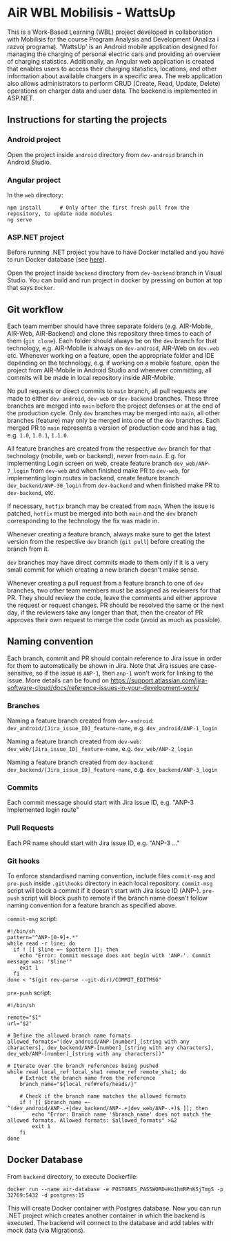 # AiR WBL Mobilisis - WattsUp

This is a Work-Based Learning (WBL) project developed in collaboration with Mobilisis for the course Program Analysis and Development (Analiza i razvoj programa). 'WattsUp' is an Android mobile application designed for managing the charging of personal electric cars and providing an overview of charging statistics. Additionally, an Angular web application is created that enables users to access their charging statistics, locations, and other information about available chargers in a specific area. The web application also allows administrators to perform CRUD (Create, Read, Update, Delete) operations on charger data and user data. The backend is implemented in ASP.NET.

## Instructions for starting the projects

### Android project

Open the project inside `android` directory from `dev-android` branch in Android Studio.

### Angular project

In the `web` directory:
```
npm install      # Only after the first fresh pull from the repository, to update node modules
ng serve
```

### ASP.NET project

Before running .NET project you have to have Docker installed and you have to run Docker database (see [here](#docker-database)).

Open the project inside `backend` directory from `dev-backend` branch in Visual Studio. You can build and run project in docker by pressing on button at top that says `Docker`.

## Git workflow

Each team member should have three separate folders (e.g. AIR-Mobile, AIR-Web, AIR-Backend) and clone this repository three times to each of them (`git clone`). Each folder should always be on the `dev` branch for that technology, e.g. AIR-Mobile is always on `dev-android`, AIR-Web on `dev-web` etc. Whenever working on a feature, open the appropriate folder and IDE depending on the technology, e.g. if working on a mobile feature, open the project from AIR-Mobile in Android Studio and whenever committing, all commits will be made in local repository inside AIR-Mobile.

No pull requests or direct commits to `main` branch, all pull requests are made to either `dev-android`, `dev-web` or `dev-backend` branches. These three branches are merged into `main` before the project defenses or at the end of the production cycle. Only `dev` branches may be merged into `main`, all other branches (feature) may only be merged into one of the `dev` branches. Each merged PR to `main` represents a version of production code and has a tag, e.g. `1.0`, `1.0.1`, `1.1.0`.

All feature branches are created from the respective `dev` branch for that technology (mobile, web or backend), never from `main`. E.g. for implementing Login screen on web, create feature branch `dev_web/ANP-7_login` from `dev-web` and when finished make PR to `dev-web`, for implementing login routes in backend, create feature branch `dev_backend/ANP-30_login` from `dev-backend` and when finished make PR to `dev-backend`, etc.

If necessary, `hotfix` branch may be created from `main`. When the issue is patched, `hotfix` must be merged into both `main` and the `dev` branch corresponding to the technology the fix was made in.

Whenever creating a feature branch, always make sure to get the latest version from the respective `dev` branch (`git pull`) before creating the branch from it.

`dev` branches may have direct commits made to them only if it is a very small commit for which creating a new branch doesn't make sense.

Whenever creating a pull request from a feature branch to one of `dev` branches, two other team members must be assigned as reviewers for that PR. They should review the code, leave the comments and either approve the request or request changes. PR should be resolved the same or the next day, if the reviewers take any longer than that, then the creator of PR approves their own request to merge the code (avoid as much as possible).

## Naming convention

Each branch, commit and PR should contain reference to Jira issue in order for them to automatically be shown in Jira. Note that Jira issues are case-sensitive, so if the issue is `ANP-1`, then `anp-1` won't work for linking to the issue. More details can be found on https://support.atlassian.com/jira-software-cloud/docs/reference-issues-in-your-development-work/

### Branches

Naming a feature branch created from `dev-android`: `dev_android/[Jira_issue_ID]_feature-name`, e.g. `dev_android/ANP-1_login` 

Naming a feature branch created from `dev-web`:  `dev_web/[Jira_issue_ID]_feature-name`, e.g. `dev_web/ANP-2_login`

Naming a feature branch created from `dev-backend`:  `dev_backend/[Jira_issue_ID]_feature-name`, e.g. `dev_backend/ANP-3_login` 

### Commits

Each commit message should start with Jira issue ID, e.g. "ANP-3 Implemented login route"

### Pull Requests

Each PR name should start with Jira issue ID, e.g. "ANP-3 ..."

### Git hooks

To enforce standardised naming convention, include files `commit-msg` and `pre-push` inside `.git\hooks` directory in each local repository. `commit-msg` script will block a commit if it doesn't start with Jira issue ID (ANP-). `pre-push` script will block push to remote if the branch name doesn't follow naming convention for a feature branch as specified above.

`commit-msg` script:

```
#!/bin/sh
pattern="^ANP-[0-9]+.*"
while read -r line; do
  if ! [[ $line =~ $pattern ]]; then
    echo "Error: Commit message does not begin with 'ANP-'. Commit message was: '$line'"
    exit 1
  fi
done < "$(git rev-parse --git-dir)/COMMIT_EDITMSG"
```

`pre-push` script:

```
#!/bin/sh

remote="$1"
url="$2"

# Define the allowed branch name formats
allowed_formats="(dev_android/ANP-[number]_[string with any characters], dev_backend/ANP-[number]_[string with any characters], dev_web/ANP-[number]_[string with any characters])"

# Iterate over the branch references being pushed
while read local_ref local_sha1 remote_ref remote_sha1; do
    # Extract the branch name from the reference
    branch_name="${local_ref#refs/heads/}"

    # Check if the branch name matches the allowed formats
    if ! [[ $branch_name =~ ^(dev_android/ANP-.+|dev_backend/ANP-.+|dev_web/ANP-.+)$ ]]; then
        echo "Error: Branch name '$branch_name' does not match the allowed formats. Allowed formats: $allowed_formats" >&2
        exit 1
    fi
done
```

## Docker Database

From `backend` directory, to execute Dockerfile:

```
docker run --name air-database -e POSTGRES_PASSWORD=Ho1hmRPnKSjTmgS -p 32769:5432 -d postgres:15
```
This will create Docker container with Postgres database. Now you can run .NET project which creates another container in which the backend is executed. The backend will connect to the database and add tables with mock data (via Migrations).

